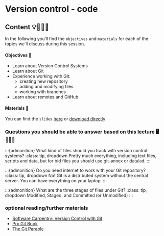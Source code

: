# Version control - code

## Content 💡👩🏽‍🏫  

In the following you'll find the `objectives` and `materials` for each of the topics we'll discuss during this session.

#### Objectives 📍
- Learn about Version Control Systems
- Learn about Git
- Experience working with Git:
    - creating new repository
    - adding and modifying files
    - working with branches
- Learn about remotes and GitHub

#### Materials 📓

You can find the `slides` [here](https://www.dropbox.com/s/xgey7kau40l397v/EuropeReproNim-Git.pdf?dl=0) or [download directly](https://www.dropbox.com/s/xgey7kau40l397v/EuropeReproNim-Git.pdf?dl=1)


### Questions you should be able to answer based on this lecture 🖥️✍🏽📖

:::{admonition} What kind of files should you track with version control systems?
:class: tip, dropdown
Pretty much everything, including text files, scripts and data, but for bid files you should use git-annex or datalad.
:::

:::{admonition} Do you need internet to work with your Git repository?
:class: tip, dropdown
No! Git is a distributed system without the central server. You can have everything on your laptop.
:::


:::{admonition} What are the three stages of files under Git?
:class: tip, dropdown
Modified, Staged, and Committed (or Unmodified)
:::



### optional reading/further materials

- [Software Carpentry: Version Control with Git](https://swcarpentry.github.io/git-novice/)
- [Pro Git Book](https://git-scm.com/book/en/v2)
- [The Git Parable](https://tom.preston-werner.com/2009/05/19/the-git-parable.html)